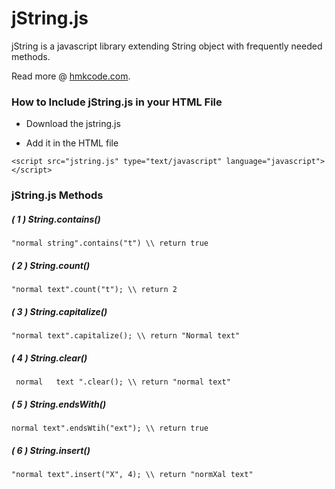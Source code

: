 jString.js
==========

jString is a javascript library extending String object with frequently needed methods.

Read more @ [hmkcode.com](http://hmkcode.com/jstring-js-light-javascript-string-library/).



### How to Include jString.js in your HTML File

* Download the jstring.js

* Add it in the HTML file

`<script src="jstring.js" type="text/javascript" language="javascript"></script>`

### jString.js Methods

##### ( 1 ) String.contains()

`"normal string".contains("t") \\ return true`

##### ( 2 ) String.count()

`"normal text".count("t"); \\ return 2`

##### ( 3 ) String.capitalize()

`"normal text".capitalize(); \\ return "Normal text"`

##### ( 4 ) String.clear()

` normal   text ".clear(); \\ return "normal text"`

##### ( 5 ) String.endsWith()

`normal text".endsWtih("ext"); \\ return true`

##### ( 6 ) String.insert()

`"normal text".insert("X", 4); \\ return "normXal text"`
